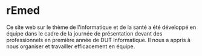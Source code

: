 # rEmed
Ce site web sur le thème de l'informatique et de la santé a été développé en équipe dans le cadre de la journée de présentation devant des professionnels en première année de DUT  Informatique. Il nous a appris à nous organiser et travailler efficacement en équipe.
